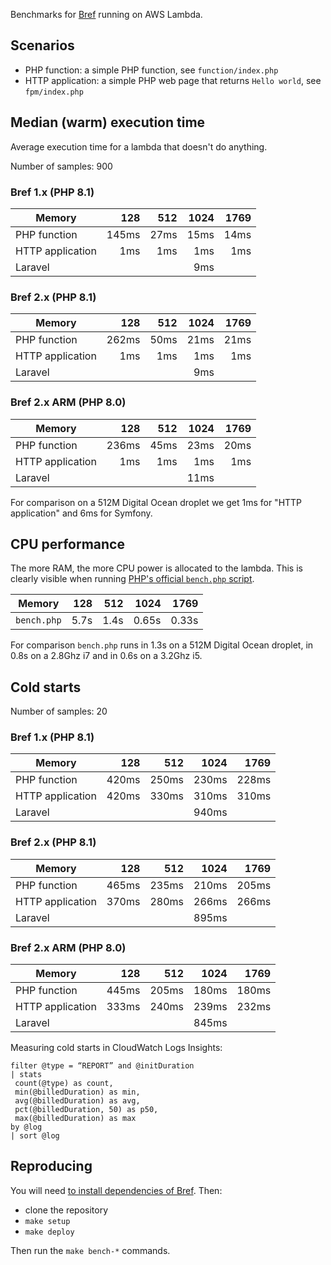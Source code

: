 Benchmarks for [Bref](https://github.com/brefphp/bref) running on AWS Lambda.

## Scenarios

- PHP function: a simple PHP function, see `function/index.php`
- HTTP application: a simple PHP web page that returns `Hello world`, see `fpm/index.php`

## Median (warm) execution time

Average execution time for a lambda that doesn't do anything.

Number of samples: 900

### Bref 1.x (PHP 8.1)

| Memory           |   128 |  512 | 1024 | 1769 |
|------------------|------:|-----:|-----:|-----:|
| PHP function     | 145ms | 27ms | 15ms | 14ms |
| HTTP application |   1ms |  1ms |  1ms |  1ms |
| Laravel          |       |      |  9ms |      |

### Bref 2.x (PHP 8.1)

| Memory           |   128 |  512 | 1024 | 1769 |
|------------------|------:|-----:|-----:|-----:|
| PHP function     | 262ms | 50ms | 21ms | 21ms |
| HTTP application |   1ms |  1ms |  1ms |  1ms |
| Laravel          |       |      |  9ms |      |

### Bref 2.x ARM (PHP 8.0)

| Memory           |   128 |  512 | 1024 | 1769 |
|------------------|------:|-----:|-----:|-----:|
| PHP function     | 236ms | 45ms | 23ms | 20ms |
| HTTP application |   1ms |  1ms |  1ms |  1ms |
| Laravel          |       |      | 11ms |      |

For comparison on a 512M Digital Ocean droplet we get 1ms for "HTTP application" and 6ms for Symfony.

## CPU performance

The more RAM, the more CPU power is allocated to the lambda. This is clearly visible when running [PHP's official `bench.php` script](https://github.com/php/php-src/blob/master/Zend/bench.php).

| Memory      |  128 |  512 |  1024 |  1769 |
|-------------|-----:|-----:|------:|------:|
| `bench.php` | 5.7s | 1.4s | 0.65s | 0.33s |

For comparison  `bench.php` runs in 1.3s on a 512M Digital Ocean droplet, in 0.8s on a 2.8Ghz i7 and in 0.6s on a 3.2Ghz i5.

## Cold starts

Number of samples: 20

### Bref 1.x (PHP 8.1)

| Memory           |   128 |   512 |  1024 |  1769 |
|------------------|------:|------:|------:|------:|
| PHP function     | 420ms | 250ms | 230ms | 228ms |
| HTTP application | 420ms | 330ms | 310ms | 310ms |
| Laravel          |       |       | 940ms |       |

### Bref 2.x (PHP 8.1)

| Memory           |   128 |   512 |  1024 |  1769 |
|------------------|------:|------:|------:|------:|
| PHP function     | 465ms | 235ms | 210ms | 205ms |
| HTTP application | 370ms | 280ms | 266ms | 266ms |
| Laravel          |       |       | 895ms |       |

### Bref 2.x ARM (PHP 8.0)

| Memory           |   128 |   512 |  1024 |  1769 |
|------------------|------:|------:|------:|------:|
| PHP function     | 445ms | 205ms | 180ms | 180ms |
| HTTP application | 333ms | 240ms | 239ms | 232ms |
| Laravel          |       |       | 845ms |       |

Measuring cold starts in CloudWatch Logs Insights:

```
filter @type = “REPORT” and @initDuration
| stats
 count(@type) as count,
 min(@billedDuration) as min,
 avg(@billedDuration) as avg,
 pct(@billedDuration, 50) as p50,
 max(@billedDuration) as max
by @log
| sort @log
```

## Reproducing

You will need [to install dependencies of Bref](https://bref.sh/docs/installation.html). Then:

- clone the repository
- `make setup`
- `make deploy`

Then run the `make bench-*` commands.
